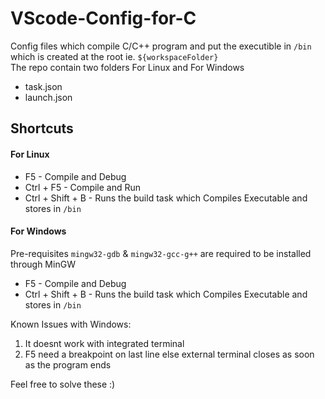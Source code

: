 # VScode-Config-for-C
Config files which compile C/C++ program and put the executible in `/bin` which is created at the root ie. `${workspaceFolder}`<br>
The repo contain two folders For Linux and For Windows

* task.json
* launch.json

## Shortcuts
#### For Linux
* F5 - Compile and Debug
* Ctrl + F5 - Compile and Run
* Ctrl + Shift + B - Runs the build task which Compiles Executable and stores in `/bin`

#### For Windows
Pre-requisites `mingw32-gdb` & `mingw32-gcc-g++` are required to be installed through MinGW
* F5 - Compile and Debug
* Ctrl + Shift + B - Runs the build task which Compiles Executable and stores in `/bin`

Known Issues with Windows:
1. It doesnt work with integrated terminal
1. F5 need a breakpoint on last line else external terminal closes as soon as the program ends

Feel free to solve these :)